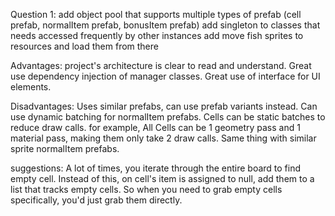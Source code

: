 Question 1:
add object pool that supports multiple types of prefab (cell prefab, normalItem prefab, bonusItem prefab)
add singleton to classes that needs accessed frequently by other instances
add move fish sprites to resources and load them from there

Advantages: project's architecture is clear to read and understand. Great use dependency injection of manager classes. Great use of interface for UI elements.

Disadvantages: Uses similar prefabs, can use prefab variants instead. Can use dynamic batching for normalItem prefabs. Cells can be static batches to reduce draw calls. for example, All Cells can be 1 geometry pass and 1 material pass, making them only take 2 draw calls. Same thing with similar sprite normalItem prefabs.

suggestions: A lot of times, you iterate through the entire board to find empty cell. Instead of this, on cell's item is assigned to null, add them to a list that tracks empty cells. So when you need to grab empty cells specifically, you'd just grab them directly.